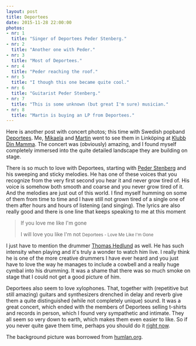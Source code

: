 ```yaml
---
layout: post
title: Deportees
date: 2015-11-28 22:00:00
photos:
- nr: 1
  title: "Singer of Deportees Peder Stenberg."
- nr: 2
  title: "Another one with Peder."
- nr: 3
  title: "Most of Deportees."
- nr: 4
  title: "Peder reaching the roof."
- nr: 5
  title: "I though this one became quite cool."
- nr: 6
  title: "Guitarist Peder Stenberg."
- nr: 7
  title: "This is some unknown (but great I'm sure) musician."
- nr: 8
  title: "Martin is buying an LP from Deportees."
---
```


Here is another post with concert photos; this time with Swedish popband [Deportees](http://www.deportees.se). Me, [Mikaela](https://www.facebook.com/mikaela.blom?fref=ts) and [Martin](http://www.martinhultgren.com/sv/) went to see them in Linköping at [Klubb Din Mamma](http://klubbdinmamma.com). The concert was (obviously) amazing, and I found myself completely immersed into the quite detailed landscape they are building on stage. 

There is so much to love with Deportees, starting with [Peder Stenberg](https://sv.wikipedia.org/wiki/Peder_Stenberg) and his sweeping and sticky melodies. He has one of these voices that you recognize from the very first second you hear it and never grow tired of. His voice is somehow both smooth and coarse and you never grow tired of it. And the melodies are just out of this world. I find myself humming on some of them from time to time and I have still not grown tired of a single one of them after hours and hours of listening (and singing). The lyrics are also really good and there is one line that keeps speaking to me at this moment

> If you love me like I'm gone
>
> I will love you like I'm not
> <small>Deportees - Love Me Like I'm Gone </small>

I just have to mention the drummer [Thomas Hedlund](https://sv.wikipedia.org/wiki/Thomas_Hedlund_(musiker)) as well. He has such intensity when playing and it's truly a wonder to watch him live. I really think he is one of the more creative drummers I have ever heard and you just have to love the way he manages to include a cowbell and a really huge cymbal into his drumming. It was a shame that there was so much smoke on stage that I could not get a good picture of him.

Deportees also seem to love xylophones. That, together with (repetitive but still amazing) guitars and synthesizers drenched in delay and reverb give them a quite distinguished (while not completely unique) sound. It was a great concert, which ended with the members of Deportees selling t-shirts and records in person, which I found very sympathetic and intimate. They all seem so very down to earth, which makes them even easier to like. So if you never quite gave them time, perhaps you should do it [right now](https://play.spotify.com/artist/64WsK4rMjSwnyuzTPFHVH4?play=true&utm_source=open.spotify.com&utm_medium=open).

The background picture was borrowed from [humlan.org](http://humlan.org/event/deportees/).
